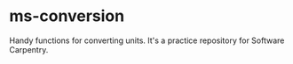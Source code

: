 # ms-conversion
Handy functions for converting units. It's a practice repository for Software Carpentry. 
